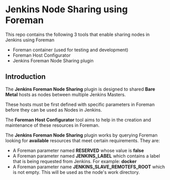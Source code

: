 # Jenkins Node Sharing using Foreman

This repo contains the following 3 tools that enable sharing nodes in Jenkins using Foreman

- Foreman container (used for testing and development)
- Foreman Host Configurator
- Jenkins Foreman Node Sharing plugin

## Introduction

The **Jenkins Foreman Node Sharing** plugin is designed to shared **Bare Metal** hosts as nodes between multiple Jenkins Masters.

These hosts must be first defined with specific parameters in Foreman before they can be used as Nodes in Jenkins.

The **Foreman Host Configurator** tool aims to help in the creation and maintenance of these resources in Foreman.

The **Jenkins Foreman Node Sharing** plugin works by querying Foreman looking for **available** resources that meet certain requirements. They are:

- A Foreman parameter named **RESERVED** whose value is **false**
- A Foreman parameter named **JENKINS_LABEL** which contains a label that is being requested from Jenkins. For example: **docker**
- A Foreman parameter name **JENKINS_SLAVE_REMOTEFS_ROOT** which is not empty. This will be used as the node's work directory.
